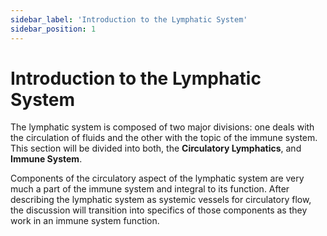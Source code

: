 ```yaml
---
sidebar_label: 'Introduction to the Lymphatic System'
sidebar_position: 1
---
```


# Introduction to the Lymphatic System

The lymphatic system is composed of two major divisions: one deals with the circulation of fluids and the other with the topic of the immune system. This section will be divided into both, the **Circulatory Lymphatics**, and **Immune System**.

Components of the circulatory aspect of the lymphatic system are very much a part of the immune system and integral to its function. After describing the lymphatic system as systemic vessels for circulatory flow, the discussion will transition into specifics of those components as they work in an immune system function.
